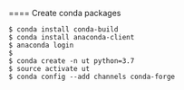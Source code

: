 ====
Create conda packages

```shell
$ conda install conda-build
$ conda install anaconda-client
$ anaconda login
$ 
$ conda create -n ut python=3.7
$ source activate ut
$ conda config --add channels conda-forge
```
